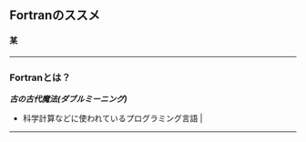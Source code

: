 ## Fortranのススメ
#### 某

---

### **Fortran**とは？
***古の古代魔法(ダブルミーニング)***
+ 科学計算などに使われているプログラミング言語 |

---

